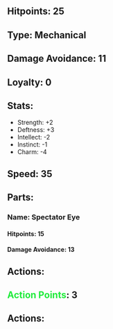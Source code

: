 ## Hitpoints: 25
## Type: Mechanical
## Damage Avoidance: 11
## Loyalty: 0
## Stats:
- Strength: +2
- Deftness: +3
- Intellect: -2
- Instinct: -1
- Charm: -4
## Speed: 35
## Parts:
### Name: Spectator Eye
#### Hitpoints: 15
#### Damage Avoidance: 13
## Actions:
## <span style="font-weight:bold;color:rgb(33, 235, 60)">Action Points</span>:  3
## Actions: